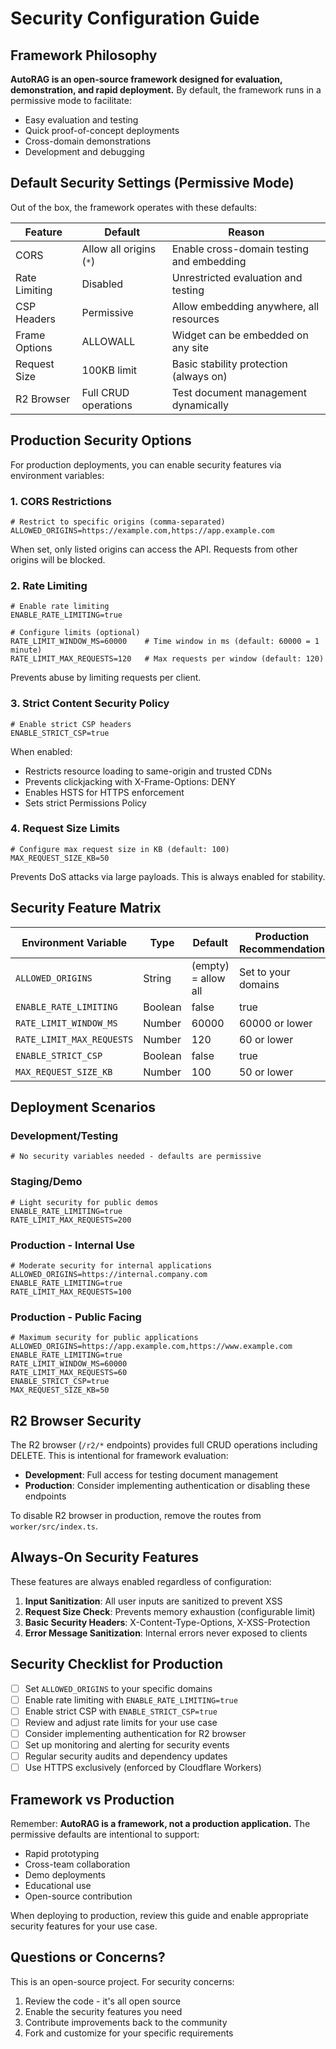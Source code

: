 # Security Configuration Guide

## Framework Philosophy

**AutoRAG is an open-source framework designed for evaluation, demonstration, and rapid deployment.** By default, the framework runs in a permissive mode to facilitate:

- Easy evaluation and testing
- Quick proof-of-concept deployments
- Cross-domain demonstrations
- Development and debugging

## Default Security Settings (Permissive Mode)

Out of the box, the framework operates with these defaults:

| Feature | Default | Reason |
|---------|---------|--------|
| CORS | Allow all origins (`*`) | Enable cross-domain testing and embedding |
| Rate Limiting | Disabled | Unrestricted evaluation and testing |
| CSP Headers | Permissive | Allow embedding anywhere, all resources |
| Frame Options | ALLOWALL | Widget can be embedded on any site |
| Request Size | 100KB limit | Basic stability protection (always on) |
| R2 Browser | Full CRUD operations | Test document management dynamically |

## Production Security Options

For production deployments, you can enable security features via environment variables:

### 1. CORS Restrictions

```env
# Restrict to specific origins (comma-separated)
ALLOWED_ORIGINS=https://example.com,https://app.example.com
```

When set, only listed origins can access the API. Requests from other origins will be blocked.

### 2. Rate Limiting

```env
# Enable rate limiting
ENABLE_RATE_LIMITING=true

# Configure limits (optional)
RATE_LIMIT_WINDOW_MS=60000    # Time window in ms (default: 60000 = 1 minute)
RATE_LIMIT_MAX_REQUESTS=120   # Max requests per window (default: 120)
```

Prevents abuse by limiting requests per client.

### 3. Strict Content Security Policy

```env
# Enable strict CSP headers
ENABLE_STRICT_CSP=true
```

When enabled:
- Restricts resource loading to same-origin and trusted CDNs
- Prevents clickjacking with X-Frame-Options: DENY
- Enables HSTS for HTTPS enforcement
- Sets strict Permissions Policy

### 4. Request Size Limits

```env
# Configure max request size in KB (default: 100)
MAX_REQUEST_SIZE_KB=50
```

Prevents DoS attacks via large payloads. This is always enabled for stability.

## Security Feature Matrix

| Environment Variable | Type | Default | Production Recommendation |
|---------------------|------|---------|--------------------------|
| `ALLOWED_ORIGINS` | String | (empty) = allow all | Set to your domains |
| `ENABLE_RATE_LIMITING` | Boolean | false | true |
| `RATE_LIMIT_WINDOW_MS` | Number | 60000 | 60000 or lower |
| `RATE_LIMIT_MAX_REQUESTS` | Number | 120 | 60 or lower |
| `ENABLE_STRICT_CSP` | Boolean | false | true |
| `MAX_REQUEST_SIZE_KB` | Number | 100 | 50 or lower |

## Deployment Scenarios

### Development/Testing
```env
# No security variables needed - defaults are permissive
```

### Staging/Demo
```env
# Light security for public demos
ENABLE_RATE_LIMITING=true
RATE_LIMIT_MAX_REQUESTS=200
```

### Production - Internal Use
```env
# Moderate security for internal applications
ALLOWED_ORIGINS=https://internal.company.com
ENABLE_RATE_LIMITING=true
RATE_LIMIT_MAX_REQUESTS=100
```

### Production - Public Facing
```env
# Maximum security for public applications
ALLOWED_ORIGINS=https://app.example.com,https://www.example.com
ENABLE_RATE_LIMITING=true
RATE_LIMIT_WINDOW_MS=60000
RATE_LIMIT_MAX_REQUESTS=60
ENABLE_STRICT_CSP=true
MAX_REQUEST_SIZE_KB=50
```

## R2 Browser Security

The R2 browser (`/r2/*` endpoints) provides full CRUD operations including DELETE. This is intentional for framework evaluation:

- **Development**: Full access for testing document management
- **Production**: Consider implementing authentication or disabling these endpoints

To disable R2 browser in production, remove the routes from `worker/src/index.ts`.

## Always-On Security Features

These features are always enabled regardless of configuration:

1. **Input Sanitization**: All user inputs are sanitized to prevent XSS
2. **Request Size Check**: Prevents memory exhaustion (configurable limit)
3. **Basic Security Headers**: X-Content-Type-Options, X-XSS-Protection
4. **Error Message Sanitization**: Internal errors never exposed to clients

## Security Checklist for Production

- [ ] Set `ALLOWED_ORIGINS` to your specific domains
- [ ] Enable rate limiting with `ENABLE_RATE_LIMITING=true`
- [ ] Enable strict CSP with `ENABLE_STRICT_CSP=true`
- [ ] Review and adjust rate limits for your use case
- [ ] Consider implementing authentication for R2 browser
- [ ] Set up monitoring and alerting for security events
- [ ] Regular security audits and dependency updates
- [ ] Use HTTPS exclusively (enforced by Cloudflare Workers)

## Framework vs Production

Remember: **AutoRAG is a framework, not a production application.** The permissive defaults are intentional to support:

- Rapid prototyping
- Cross-team collaboration
- Demo deployments
- Educational use
- Open-source contribution

When deploying to production, review this guide and enable appropriate security features for your use case.

## Questions or Concerns?

This is an open-source project. For security concerns:

1. Review the code - it's all open source
2. Enable the security features you need
3. Contribute improvements back to the community
4. Fork and customize for your specific requirements